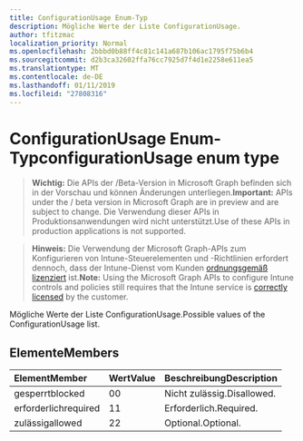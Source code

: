 ```yaml
---
title: ConfigurationUsage Enum-Typ
description: Mögliche Werte der Liste ConfigurationUsage.
author: tfitzmac
localization_priority: Normal
ms.openlocfilehash: 2bbbd0b88ff4c81c141a687b106ac1795f75b6b4
ms.sourcegitcommit: d2b3ca32602ffa76cc7925d7f4d1e2258e611ea5
ms.translationtype: MT
ms.contentlocale: de-DE
ms.lasthandoff: 01/11/2019
ms.locfileid: "27808316"
---
```

# <a name="configurationusage-enum-type"></a><span data-ttu-id="bf303-103">ConfigurationUsage Enum-Typ</span><span class="sxs-lookup"><span data-stu-id="bf303-103">configurationUsage enum type</span></span>

> <span data-ttu-id="bf303-104">**Wichtig:** Die APIs der /Beta-Version in Microsoft Graph befinden sich in der Vorschau und können Änderungen unterliegen.</span><span class="sxs-lookup"><span data-stu-id="bf303-104">**Important:** APIs under the / beta version in Microsoft Graph are in preview and are subject to change.</span></span> <span data-ttu-id="bf303-105">Die Verwendung dieser APIs in Produktionsanwendungen wird nicht unterstützt.</span><span class="sxs-lookup"><span data-stu-id="bf303-105">Use of these APIs in production applications is not supported.</span></span>

> <span data-ttu-id="bf303-106">**Hinweis:** Die Verwendung der Microsoft Graph-APIs zum Konfigurieren von Intune-Steuerelementen und -Richtlinien erfordert dennoch, dass der Intune-Dienst vom Kunden [ordnungsgemäß lizenziert](https://go.microsoft.com/fwlink/?linkid=839381) ist.</span><span class="sxs-lookup"><span data-stu-id="bf303-106">**Note:** Using the Microsoft Graph APIs to configure Intune controls and policies still requires that the Intune service is [correctly licensed](https://go.microsoft.com/fwlink/?linkid=839381) by the customer.</span></span>

<span data-ttu-id="bf303-107">Mögliche Werte der Liste ConfigurationUsage.</span><span class="sxs-lookup"><span data-stu-id="bf303-107">Possible values of the ConfigurationUsage list.</span></span>
## <a name="members"></a><span data-ttu-id="bf303-108">Elemente</span><span class="sxs-lookup"><span data-stu-id="bf303-108">Members</span></span>
|<span data-ttu-id="bf303-109">Element</span><span class="sxs-lookup"><span data-stu-id="bf303-109">Member</span></span>|<span data-ttu-id="bf303-110">Wert</span><span class="sxs-lookup"><span data-stu-id="bf303-110">Value</span></span>|<span data-ttu-id="bf303-111">Beschreibung</span><span class="sxs-lookup"><span data-stu-id="bf303-111">Description</span></span>|
|:---|:---|:---|
|<span data-ttu-id="bf303-112">gesperrt</span><span class="sxs-lookup"><span data-stu-id="bf303-112">blocked</span></span>|<span data-ttu-id="bf303-113">0</span><span class="sxs-lookup"><span data-stu-id="bf303-113">0</span></span>|<span data-ttu-id="bf303-114">Nicht zulässig.</span><span class="sxs-lookup"><span data-stu-id="bf303-114">Disallowed.</span></span>|
|<span data-ttu-id="bf303-115">erforderlich</span><span class="sxs-lookup"><span data-stu-id="bf303-115">required</span></span>|<span data-ttu-id="bf303-116">1</span><span class="sxs-lookup"><span data-stu-id="bf303-116">1</span></span>|<span data-ttu-id="bf303-117">Erforderlich.</span><span class="sxs-lookup"><span data-stu-id="bf303-117">Required.</span></span>|
|<span data-ttu-id="bf303-118">zulässig</span><span class="sxs-lookup"><span data-stu-id="bf303-118">allowed</span></span>|<span data-ttu-id="bf303-119">2</span><span class="sxs-lookup"><span data-stu-id="bf303-119">2</span></span>|<span data-ttu-id="bf303-120">Optional.</span><span class="sxs-lookup"><span data-stu-id="bf303-120">Optional.</span></span>|





